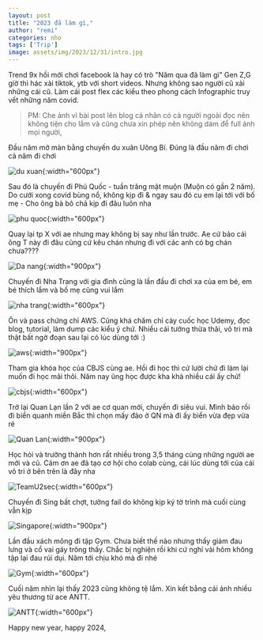 ```yaml
---
layout: post
title: "2023 đã làm gì,"
author: "remi"
categories: nho
tags: ['Trip']
image: assets/img/2023/12/31/intro.jpg
---
```


Trend 9x hồi mới chơi facebook là hay có trò "Năm qua đã làm gì" Gen Z,G giờ thì hác xài tiktok, ytb với short videos. Nhưng không sao người cũ xài những cái cũ. Làm cái post flex các kiểu theo phong cách Infographic truy vết những năm covid.

>PM: Che ảnh vì bài post lên blog cá nhân có cả người ngoài đọc nên không tiện cho lắm và cũng chưa xin phép nên không dám để full ảnh mọi người,

Đầu năm mở màn bằng chuyến du xuân Uông Bí. Đúng là đầu năm đi chơi cả năm đi chơi

![du xuan]( {{site.url}}/assets/img/2023/12/31/duxuan.jpg){:width="600px"}

Sau đó là chuyến đi Phú Quốc - tuần trăng mật muộn (Muộn có gần 2 năm). Do cưới xong covid bùng nổ, không kịp đi & ngay sau đó cu em lại tới với bố mẹ - Cho ông bà bô chả kịp đi đâu luôn nha

![phu quoc]( {{site.url}}/assets/img/2023/12/31/phuquoc.jpg){:width="600px"}

Quay lại tp X với ae nhưng may không bị say như lần trước. Ae cứ bảo cái ông T này đi đâu cũng cứ kêu chán nhưng đi với các anh có bg chán chưa????

![Da nang]( {{site.url}}/assets/img/2023/12/31/danang.jpg){:width="900px"}

Chuyến đi Nha Trang với gia đình cũng là lần đầu đi chơi xa của em bé, em bé thích lắm và bố mẹ cũng vui lắm

![nha trang]( {{site.url}}/assets/img/2023/12/31/nhatrang.jpg){:width="600px"}

Ôn và pass chứng chỉ AWS. Cũng khá chăm chỉ cày cuốc học Udemy, đọc blog, tutorial, làm dump các kiểu ý chứ. Nhiều cái tưởng thừa thãi, vô tri mà thật bất ngờ đoạn sau lại có lúc dùng tới :)

![aws]( {{site.url}}/assets/img/2023/12/31/aws_cert.jpg){:width="900px"}

Tham gia khóa học của CBJS cùng ae. Hồi đi học thì cứ lười chứ đi làm lại muốn đi học mãi thôi. Năm nay ũng học được kha khá nhiều cái ấy chứ!

![cbjs]( {{site.url}}/assets/img/2023/12/31/cbjs.jpg){:width="600px"}

Trở lại Quan Lạn lần 2 với ae cơ quan mới, chuyến đi siêu vui. Mình bảo rồi đi biển quanh miền Bắc thì chọn mấy đảo ở QN mà đi ấy biển vừa đẹp vừa rẻ

![Quan Lan]( {{site.url}}/assets/img/2023/12/31/quanlan.jpg){:width="900px"}

Học hỏi và trưởng thành hơn rất nhiều trong 3,5 tháng cùng những người ae mới và cũ. Cảm ơn ae đã tạo cơ hội cho colab cùng, cái lúc dùng tới của cái vô tri ở bên trên là đây nha

![TeamU2sec]( {{site.url}}/assets/img/2023/12/31/ae.JPG){:width="600px"}

Chuyến đi Sing bất chợt, tưởng fail do không kịp ký tờ trình mà cuối cùng vẫn kịp

![Singapore]( {{site.url}}/assets/img/2023/12/31/singapore.jpg){:width="900px"}

Lần đầu xách mông đi tập Gym. Chưa biết thế nào nhưng thấy giảm đau lưng và cổ vai gáy trông thấy. Chắc bị nghiện rồi khi cứ nghỉ vài hôm không tập lại đau rúi dụi. Năm tới chịu khó mà đi nhé

![Gym]( {{site.url}}/assets/img/2023/12/31/gym.jpg){:width="600px"}

Cuối năm nhìn lại thấy 2023 cũng không tệ lắm. Xin kết bằng cái ảnh nhiều yêu thương từ ace ANTT.

![ANTT]( {{site.url}}/assets/img/2023/12/31/antt.JPG){:width="600px"}

Happy new year, happy 2024,




